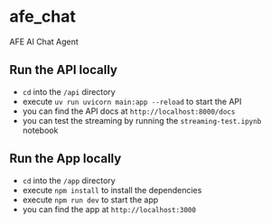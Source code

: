 # afe_chat
AFE AI Chat Agent

## Run the API locally

* `cd` into the `/api` directory
* execute `uv run uvicorn main:app --reload` to start the API
* you can find the API docs at `http://localhost:8000/docs`
* you can test the streaming by running the `streaming-test.ipynb` notebook

## Run the App locally

* `cd` into the `/app` directory
* execute `npm install` to install the dependencies
* execute `npm run dev` to start the app
* you can find the app at `http://localhost:3000`